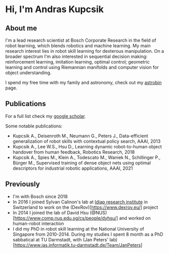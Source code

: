 # Hi, I'm Andras Kupcsik
## About me

I'm a lead research scientist at Bosch Corporate Research in the field of robot learning, which blends robotics and machine learning.
My main research interest lies in robot skill learning for dexterous manipulation. On a broader spectrum I'm also interested in sequential decision making: reinforcement learning, imitation learning, optimal control; geometric learning and control using Riemannian manifolds and computer vision for object understanding.

I spend my free time with my family and astronomy, check out my [astrobin](https://www.astrobin.com/users/kupcsika/) page.

## Publications

For a full list check my [google scholar](https://scholar.google.com/citations?user=G0EQYYIAAAAJ&hl=en).

Some notable publications:

- Kupcsik A., Deisenroth M., Neumann G., Peters J., Data-efficient generalization of robot skills with contextual policy search, AAAI, 2013
- Kupcsik A., Lee W.S., Hsu D., Learning dynamic robot-to-human object handover from human feedback, Robotics Research, 2018
- Kupcsik A., Spies M., Klein A., Todescato M., Waniek N., Schillinger P., Bürger M., Supervised training of dense object nets using optimal descriptors for industrial robotic applications, AAAI, 2021

## Previously

- I'm with Bosch since 2018
- In 2016 I joined Sylvan Calinon's lab at [Idiap research institute](https://www.idiap.ch/en) in Switzerland to work on the (DexRov)[https://www.dexrov.eu/] project
- In 2014 I joined the lab of David Hsu (@NUS)[https://www.comp.nus.edu.sg/cs/people/dyhsu/] and worked on human-robot interaction
- I did my PhD in robot skill learning at the National University of Singapore from 2010-2014. During my studies I spent 8 month as a PhD sabbatical at TU Darmstadt, with (Jan Peters' lab)[https://www.ias.informatik.tu-darmstadt.de/Team/JanPeters]

